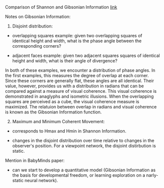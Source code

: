 Comparison of Shannon and Gibsonian Information [link](https://github.com/Orthogonal-Research-Lab/Cybernetics-and-Systems/tree/master/Information%20Theory)

Notes on Gibsonian Information:

1) Disjoint distribution:

* overlapping squares example: given two overlapping squares of identical height and width, what is the phase angle between the corresponding corners?

* adjacent faces example: given two adjacent squares squares of identical height and width, what is their angle of divergence? 

In both of these examples, we encounter a distribution of phase angles. In the first examples, this measures the degree of overlap at each corner. Since these corners are generally flat, these angles are all identical. Their value, however, provides us with a distribution in radians that can be compared against a measure of visual coherence. This visual coherence is demonstrated in anaglyphs and isometric illusions. When the overlapping squares are perceived as a cube, the visual coherence measure is maximized. The relatuion between overlap in radians and visual coherence is known as the Gibsonian Information function.

2) Maximum and Minimum Coherent Movement:

* corresponds to Hmax and Hmin in Shannon Information.

* changes in the disjoint distribution over time relative to changes in the observer's position. For a viewpoint network, the disjoint distirbution is static.

Mention in BabyMinds paper:

* can we start to develop a quantitative model (Gibsonian Information as the basis for developmental freedom, or learning exploration on a narly-static neural network).

